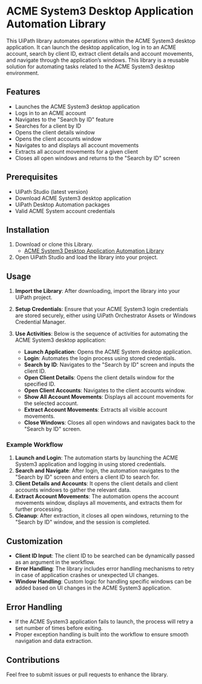# ACME System3 Desktop Application Automation Library

This UiPath library automates operations within the ACME System3 desktop application. It can launch the desktop application, log in to an ACME account, search by client ID, extract client details and account movements, and navigate through the application’s windows. This library is a reusable solution for automating tasks related to the ACME System3 desktop environment.

## Features
- Launches the ACME System3 desktop application
- Logs in to an ACME account
- Navigates to the "Search by ID" feature
- Searches for a client by ID
- Opens the client details window
- Opens the client accounts window
- Navigates to and displays all account movements
- Extracts all account movements for a given client
- Closes all open windows and returns to the "Search by ID" screen

## Prerequisites
- UiPath Studio (latest version)
- Download ACME System3 desktop application
- UiPath Desktop Automation packages
- Valid ACME System account credentials

## Installation

1. Download or clone this Library.
   - [ACME System3 Desktop Application Automation Library]()
3. Open UiPath Studio and load the library into your project.

## Usage

1. **Import the Library**: After downloading, import the library into your UiPath project.

2. **Setup Credentials**: Ensure that your ACME System3 login credentials are stored securely, either using UiPath Orchestrator Assets or Windows Credential Manager.

3. **Use Activities**: Below is the sequence of activities for automating the ACME System3 desktop application:
   - **Launch Application**: Opens the ACME System desktop application.
   - **Login**: Automates the login process using stored credentials.
   - **Search by ID**: Navigates to the "Search by ID" screen and inputs the client ID.
   - **Open Client Details**: Opens the client details window for the specified ID.
   - **Open Client Accounts**: Navigates to the client accounts window.
   - **Show All Account Movements**: Displays all account movements for the selected account.
   - **Extract Account Movements**: Extracts all visible account movements.
   - **Close Windows**: Closes all open windows and navigates back to the "Search by ID" screen.

### Example Workflow

1. **Launch and Login**: The automation starts by launching the ACME System3 application and logging in using stored credentials.
2. **Search and Navigate**: After login, the automation navigates to the "Search by ID" screen and enters a client ID to search for.
3. **Client Details and Accounts**: It opens the client details and client accounts windows to gather the relevant data.
4. **Extract Account Movements**: The automation opens the account movements window, displays all movements, and extracts them for further processing.
5. **Cleanup**: After extraction, it closes all open windows, returning to the "Search by ID" window, and the session is completed.

## Customization

- **Client ID Input**: The client ID to be searched can be dynamically passed as an argument in the workflow.
- **Error Handling**: The library includes error handling mechanisms to retry in case of application crashes or unexpected UI changes.
- **Window Handling**: Custom logic for handling specific windows can be added based on UI changes in the ACME System3 application.

## Error Handling

- If the ACME System3 application fails to launch, the process will retry a set number of times before exiting.
- Proper exception handling is built into the workflow to ensure smooth navigation and data extraction.

## Contributions

Feel free to submit issues or pull requests to enhance the library.
